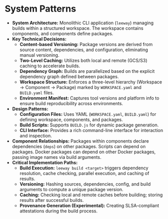 # System Patterns

*   **System Architecture:** Monolithic CLI application (`leeway`) managing builds within a structured workspace. The workspace contains components, and components define packages.
*   **Key Technical Decisions:**
    *   **Content-based Versioning:** Package versions are derived from source content, dependencies, and configuration, eliminating manual versioning.
    *   **Two-Level Caching:** Utilizes both local and remote (GCS/S3) caching to accelerate builds.
    *   **Dependency Graph:** Builds are parallelized based on the explicit dependency graph defined between packages.
    *   **Workspace Structure:** Enforces a three-level hierarchy (Workspace -> Component -> Package) marked by `WORKSPACE.yaml` and `BUILD.yaml` files.
    *   **Environment Manifest:** Captures tool versions and platform info to ensure build reproducibility across environments.
*   **Design Patterns:**
    *   **Configuration Files:** Uses YAML (`WORKSPACE.yaml`, `BUILD.yaml`) for defining workspace, components, and packages.
    *   **Build Scripts:** Supports `BUILD.js` for dynamic package generation.
    *   **CLI Interface:** Provides a rich command-line interface for interaction and inspection.
*   **Component Relationships:** Packages within components declare dependencies (`deps`) on other packages. Scripts can depend on packages. Docker packages can depend on other Docker packages, passing image names via build arguments.
*   **Critical Implementation Paths:**
    *   **Build Execution:** `leeway build <target>` triggers dependency resolution, cache checking, parallel execution, and caching of results.
    *   **Versioning:** Hashing sources, dependencies, config, and build arguments to compute a unique package version.
    *   **Caching:** Checking local and remote caches before building; storing results after successful builds.
    *   **Provenance Generation (Experimental):** Creating SLSA-compliant attestations during the build process.
